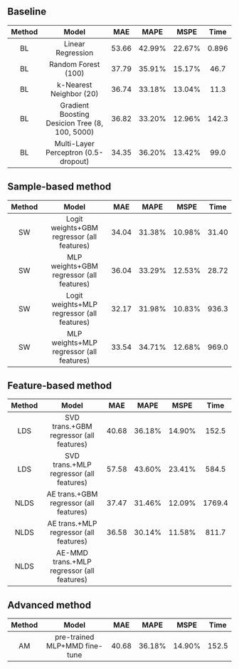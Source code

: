 ## Baseline

| Method |                     Model                      |  MAE  |  MAPE  |  MSPE  | Time  |
| :----: | :--------------------------------------------: | :---: | :----: | :----: | :---: |
|   BL   |               Linear Regression                | 53.66 | 42.99% | 22.67% | 0.896 |
|   BL   |              Random Forest (100)               | 37.79 | 35.91% | 15.17% | 46.7  |
|   BL   |            k-Nearest Neighbor (20)             | 36.74 | 33.18% | 13.04% | 11.3  |
|   BL   | Gradient Boosting Desicion Tree (8, 100, 5000) | 36.82 | 33.20% | 12.96% | 142.3 |
|   BL   |      Multi-Layer Perceptron (0.5-dropout)      | 34.35 | 36.20% | 13.42% | 99.0  |

## Sample-based method

| Method |                   Model                    |  MAE  |  MAPE  |  MSPE  | Time  |
| :----: | :----------------------------------------: | :---: | :----: | :----: | :---: |
|   SW   | Logit weights+GBM regressor (all features) | 34.04 | 31.38% | 10.98% | 31.40 |
|   SW   |  MLP weights+GBM regressor (all features)  | 36.04 | 33.29% | 12.53% | 28.72 |
|   SW   | Logit weights+MLP regressor (all features) | 32.17 | 31.98% | 10.83% | 936.3 |
|   SW   |  MLP weights+MLP regressor (all features)  | 33.54 | 34.71% | 12.68% | 969.0 |

## Feature-based method

| Method |                   Model                    |  MAE  |  MAPE  |  MSPE  |  Time  |
| :----: | :----------------------------------------: | :---: | :----: | :----: | :----: |
|  LDS   |  SVD trans.+GBM regressor (all features)   | 40.68 | 36.18% | 14.90% | 152.5  |
|  LDS   |  SVD trans.+MLP regressor (all features)   | 57.58 | 43.60% | 23.41% | 584.5  |
|  NLDS  |   AE trans.+GBM regressor (all features)   | 37.47 | 31.46% | 12.09% | 1769.4 |
|  NLDS  |   AE trans.+MLP regressor (all features)   | 36.58 | 30.14% | 11.58% | 811.7  |
|  NLDS  | AE-MMD trans.+MLP regressor (all features) |       |        |        |        |

## Advanced method

| Method |             Model             |  MAE  |  MAPE  |  MSPE  | Time  |
| :----: | :---------------------------: | :---: | :----: | :----: | :---: |
|   AM   | pre-trained MLP+MMD fine-tune | 40.68 | 36.18% | 14.90% | 152.5 |